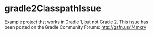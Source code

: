 gradle2ClasspathIssue
=====================

Example project that works in Gradle 1, but not Gradle 2.
This issue has been posted on the Gradle Community Forums: http://gsfn.us/t/4mxrv
